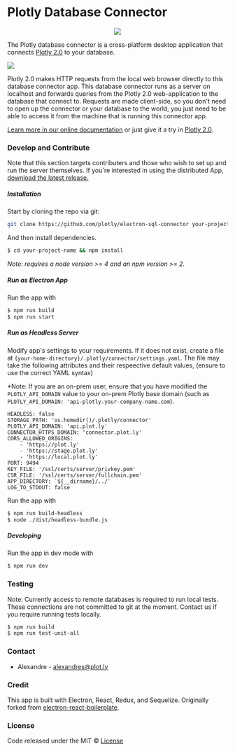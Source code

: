 # Plotly Database Connector
<p align="center">
<img src="https://raw.githubusercontent.com/plotly/plotly-database-connector/master/app/app.ico">
</p>

The Plotly database connector is a cross-platform desktop application that connects [Plotly 2.0](https://plot.ly/alpha/workspace) to your database.

![](http://g.recordit.co/LqhQcEcwti.gif)

Plotly 2.0 makes HTTP requests from the local web browser directly to this database connector app. This database connector runs as a server on localhost and forwards queries from the Plotly 2.0 web-application to the database that connect to. Requests are made client-side, so you don't need to open up the connector or your database to the world, you just need to be able to access it from the machine that is running this connector app.

[Learn more in our online documentation](http://help.plot.ly/database-connectors/) or just give it a try in [Plotly 2.0](https://plot.ly/alpha/workspace).


### Develop and Contribute

Note that this section targets contributers and those who wish to set up and run the server themselves. If you're interested in using the distributed App, [download the latest release.](https://github.com/plotly/plotly-database-connector/releases)

##### Installation
Start by cloning the repo via git:

```bash
git clone https://github.com/plotly/electron-sql-connector your-project-name
```

And then install dependencies.

```bash
$ cd your-project-name && npm install
```

*Note: requires a node version >= 4 and an npm version >= 2.*

##### Run as Electron App
Run the app with
```bash
$ npm run build
$ npm run start
```

##### Run as Headless Server
Modify app's settings to your requirements.
If it does not exist, create a  file at `{your-home-directory}/.plotly/connector/settings.yaml`.
The file may take the following attributes and their respeective default values, (ensure to use the correct YAML syntax)

*Note: If you are an on-prem user, ensure that you have modified the `PLOTLY_API_DOMAIN` value to your on-prem Plotly base domain (such as `PLOTLY_API_DOMAIN: 'api-plotly.your-company-name.com`).

```
HEADLESS: false
STORAGE_PATH: 'os.homedir()/.plotly/connector'
PLOTLY_API_DOMAIN: 'api.plot.ly'
CONNECTOR_HTTPS_DOMAIN: 'connector.plot.ly'
CORS_ALLOWED_ORIGINS: 
    - 'https://plot.ly'
    - 'https://stage.plot.ly'
    - 'https://local.plot.ly'
PORT: 9494
KEY_FILE: '/ssl/certs/server/privkey.pem'
CSR_FILE: '/ssl/certs/server/fullchain.pem'
APP_DIRECTORY: `${__dirname}/../`
LOG_TO_STDOUT: false
```

Run the app with
```bash
$ npm run build-headless
$ node ./dist/headless-bundle.js
```

##### Developing
Run the app in dev mode with
```bash
$ npm run dev
```

### Testing

Note: Currently access to remote databases is required to run local tests. These connections are not committed to git at the moment. Contact us if you require running tests locally.

```bash
$ npm run build
$ npm run test-unit-all
```

### Contact

- Alexandre - alexandres@plot.ly

### Credit

This app is built with Electron, React, Redux, and Sequelize.
Originally forked from [electron-react-boilerplate](https://github.com/chentsulin/electron-react-boilerplate).

### License

Code released under the MIT © [License](https://github.com/plotly/plotly-sql-connector/blob/master/LICENSE)
